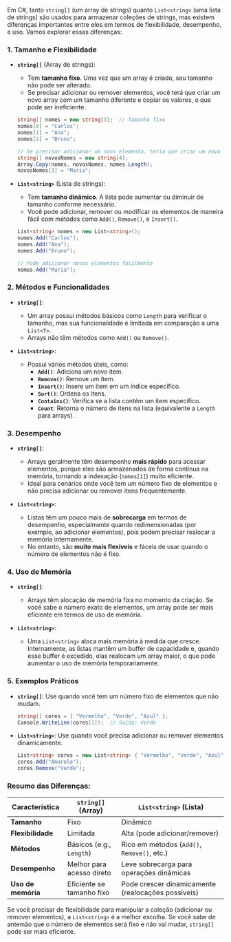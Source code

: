 Em C#, tanto `string[]` (um array de strings) quanto `List<string>` (uma lista de strings) são usados para armazenar coleções de strings, mas existem diferenças importantes entre eles em termos de flexibilidade, desempenho, e uso. Vamos explorar essas diferenças:

### 1. **Tamanho e Flexibilidade**

- **`string[]`** (Array de strings):
  - Tem **tamanho fixo**. Uma vez que um array é criado, seu tamanho não pode ser alterado.
  - Se precisar adicionar ou remover elementos, você terá que criar um novo array com um tamanho diferente e copiar os valores, o que pode ser ineficiente.
  
  ```csharp
  string[] nomes = new string[3];  // Tamanho fixo
  nomes[0] = "Carlos";
  nomes[1] = "Ana";
  nomes[2] = "Bruno";
  
  // Se precisar adicionar um novo elemento, teria que criar um novo array
  string[] novosNomes = new string[4];
  Array.Copy(nomes, novosNomes, nomes.Length);
  novosNomes[3] = "Maria";
  ```

- **`List<string>`** (Lista de strings):
  - Tem **tamanho dinâmico**. A lista pode aumentar ou diminuir de tamanho conforme necessário.
  - Você pode adicionar, remover ou modificar os elementos de maneira fácil com métodos como `Add()`, `Remove()`, e `Insert()`.
  
  ```csharp
  List<string> nomes = new List<string>();
  nomes.Add("Carlos");
  nomes.Add("Ana");
  nomes.Add("Bruno");
  
  // Pode adicionar novos elementos facilmente
  nomes.Add("Maria");
  ```

### 2. **Métodos e Funcionalidades**

- **`string[]`**:
  - Um array possui métodos básicos como `Length` para verificar o tamanho, mas sua funcionalidade é limitada em comparação a uma `List<T>`.
  - Arrays não têm métodos como `Add()` ou `Remove()`.

- **`List<string>`**:
  - Possui vários métodos úteis, como:
    - **`Add()`**: Adiciona um novo item.
    - **`Remove()`**: Remove um item.
    - **`Insert()`**: Insere um item em um índice específico.
    - **`Sort()`**: Ordena os itens.
    - **`Contains()`**: Verifica se a lista contém um item específico.
    - **`Count`**: Retorna o número de itens na lista (equivalente a `Length` para arrays).

### 3. **Desempenho**

- **`string[]`**:
  - Arrays geralmente têm desempenho **mais rápido** para acessar elementos, porque eles são armazenados de forma contínua na memória, tornando a indexação (`nomes[1]`) muito eficiente.
  - Ideal para cenários onde você tem um número fixo de elementos e não precisa adicionar ou remover itens frequentemente.

- **`List<string>`**:
  - Listas têm um pouco mais de **sobrecarga** em termos de desempenho, especialmente quando redimensionadas (por exemplo, ao adicionar elementos), pois podem precisar realocar a memória internamente.
  - No entanto, são **muito mais flexíveis** e fáceis de usar quando o número de elementos não é fixo.

### 4. **Uso de Memória**

- **`string[]`**:
  - Arrays têm alocação de memória fixa no momento da criação. Se você sabe o número exato de elementos, um array pode ser mais eficiente em termos de uso de memória.

- **`List<string>`**:
  - Uma `List<string>` aloca mais memória à medida que cresce. Internamente, as listas mantêm um buffer de capacidade e, quando esse buffer é excedido, elas realocam um array maior, o que pode aumentar o uso de memória temporariamente.

### 5. **Exemplos Práticos**

- **`string[]`**: Use quando você tem um número fixo de elementos que não mudam.
  ```csharp
  string[] cores = { "Vermelho", "Verde", "Azul" };
  Console.WriteLine(cores[1]);  // Saída: Verde
  ```

- **`List<string>`**: Use quando você precisa adicionar ou remover elementos dinamicamente.
  ```csharp
  List<string> cores = new List<string> { "Vermelho", "Verde", "Azul" };
  cores.Add("Amarelo");
  cores.Remove("Verde");
  ```

### Resumo das Diferenças:

| Característica         | `string[]` (Array)         | `List<string>` (Lista)       |
|------------------------|----------------------------|------------------------------|
| **Tamanho**            | Fixo                       | Dinâmico                     |
| **Flexibilidade**      | Limitada                   | Alta (pode adicionar/remover) |
| **Métodos**            | Básicos (e.g., `Length`)    | Rico em métodos (`Add()`, `Remove()`, etc.) |
| **Desempenho**         | Melhor para acesso direto   | Leve sobrecarga para operações dinâmicas |
| **Uso de memória**     | Eficiente se tamanho fixo   | Pode crescer dinamicamente (realocações possíveis) |

Se você precisar de flexibilidade para manipular a coleção (adicionar ou remover elementos), a `List<string>` é a melhor escolha. Se você sabe de antemão que o número de elementos será fixo e não vai mudar, `string[]` pode ser mais eficiente.
